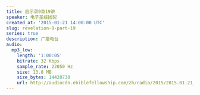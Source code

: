 ```yaml
---
title: 启示录9章19讲
speaker: 电子圣经团契
created_at: '2015-01-21 14:00:00 UTC'
slug: revelation-9-part-19
series: true
description: 广播电台
audio:
  mp3_low:
    length: '1:00:05'
    bitrate: 32 Kbps
    sample_rate: 22050 Hz
    size: 13.8 MB
    size_bytes: 14420730
    url: http://audiocdn.ebiblefellowship.com/zh/radio/2015/2015.01.21_EBF_-_Revelation_9_Part_19.mp3
---
```

